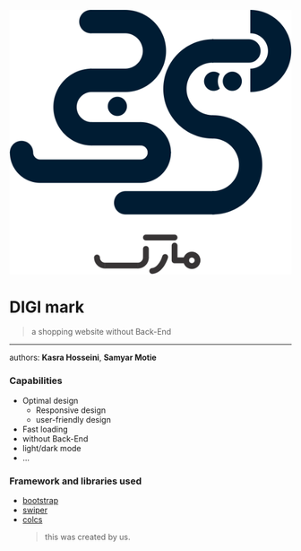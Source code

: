 ![ِDIGI mark logo](digimark.png)
# DIGI mark 
> a shopping website without Back-End
---
authors: **Kasra Hosseini**, **Samyar Motie**
### Capabilities
* Optimal design
  * Responsive design
  * user-friendly design
* Fast loading
* without Back-End
* light/dark mode
* ...
### Framework and libraries used
* [bootstrap](https://github.com/twbs/bootstrap.git)
* [swiper](https://github.com/nolimits4web/swiper.git)
* [colcs](https://github.com/KasraHosseini/colcs.git)
  > this was created by us.
